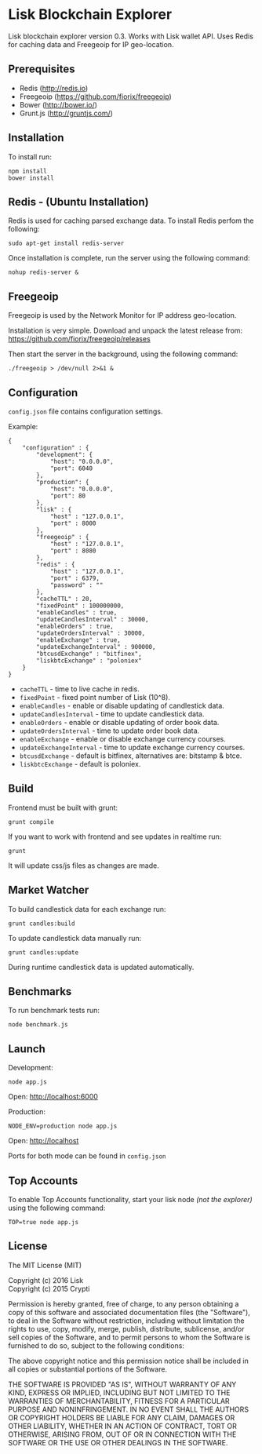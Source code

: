 # Lisk Blockchain Explorer

Lisk blockchain explorer version 0.3. Works with Lisk wallet API. Uses Redis for caching data and Freegeoip for IP geo-location.

## Prerequisites

 * Redis (http://redis.io)
 * Freegeoip (https://github.com/fiorix/freegeoip)
 * Bower (http://bower.io/)
 * Grunt.js (http://gruntjs.com/)

## Installation

To install run:

```
npm install
bower install
```

## Redis - (Ubuntu Installation)

Redis is used for caching parsed exchange data. To install Redis perfom the following:

```
sudo apt-get install redis-server
```

Once installation is complete, run the server using the following command:

```
nohup redis-server &
```

## Freegeoip

Freegeoip is used by the Network Monitor for IP address geo-location.

Installation is very simple. Download and unpack the latest release from: https://github.com/fiorix/freegeoip/releases

Then start the server in the background, using the following command:

```
./freegeoip > /dev/null 2>&1 &
```

## Configuration

`config.json` file contains configuration settings.

Example:

```
{
    "configuration" : {
        "development": {
            "host": "0.0.0.0",
            "port": 6040
        },
        "production": {
            "host": "0.0.0.0",
            "port": 80
        },
        "lisk" : {
            "host" : "127.0.0.1",
            "port" : 8000
        },
        "freegeoip" : {
            "host" : "127.0.0.1",
            "port" : 8080
        },
        "redis" : {
            "host" : "127.0.0.1",
            "port" : 6379,
            "password" : ""
        },
        "cacheTTL" : 20,
        "fixedPoint" : 100000000,
        "enableCandles" : true,
        "updateCandlesInterval" : 30000,
        "enableOrders" : true,
        "updateOrdersInterval" : 30000,
        "enableExchange" : true,
        "updateExchangeInterval" : 900000,
        "btcusdExchange" : "bitfinex",
        "liskbtcExchange" : "poloniex"
    }
}
```

* `cacheTTL` - time to live cache in redis.
* `fixedPoint` - fixed point number of Lisk (10^8).
* `enableCandles` - enable or disable updating of candlestick data.
* `updateCandlesInterval` - time to update candlestick data.
* `enableOrders` - enable or disable updating of order book data.
* `updateOrdersInterval` - time to update order book data.
* `enableExchange` - enable or disable exchange currency courses.
* `updateExchangeInterval` - time to update exchange currency courses.
* `btcusdExchange` - default is bitfinex, alternatives are: bitstamp & btce.
* `liskbtcExchange` - default is poloniex.

## Build

Frontend must be built with grunt:

```
grunt compile
```

If you want to work with frontend and see updates in realtime run:

```
grunt
```

It will update css/js files as changes are made.

## Market Watcher

To build candlestick data for each exchange run:

```
grunt candles:build
```

To update candlestick data manually run:

```
grunt candles:update
```

During runtime candlestick data is updated automatically.

## Benchmarks

To run benchmark tests run:

```
node benchmark.js
```

## Launch

Development:

```
node app.js
```

Open: [http://localhost:6000](http://localhost:6000)

Production:

```
NODE_ENV=production node app.js
```

Open: [http://localhost](http://localhost)

Ports for both mode can be found in `config.json`

## Top Accounts

To enable Top Accounts functionality, start your lisk node _(not the explorer)_ using the following command:

```
TOP=true node app.js
```

## License

The MIT License (MIT)

Copyright (c) 2016 Lisk  
Copyright (c) 2015 Crypti

Permission is hereby granted, free of charge, to any person obtaining a copy of this software and associated documentation files (the "Software"), to deal in the Software without restriction, including without limitation the rights to use, copy, modify, merge, publish, distribute, sublicense, and/or sell copies of the Software, and to permit persons to whom the Software is furnished to do so, subject to the following conditions:

The above copyright notice and this permission notice shall be included in all copies or substantial portions of the Software.

THE SOFTWARE IS PROVIDED "AS IS", WITHOUT WARRANTY OF ANY KIND, EXPRESS OR IMPLIED, INCLUDING BUT NOT LIMITED TO THE WARRANTIES OF MERCHANTABILITY, FITNESS FOR A PARTICULAR PURPOSE AND NONINFRINGEMENT. IN NO EVENT SHALL THE AUTHORS OR COPYRIGHT HOLDERS BE LIABLE FOR ANY CLAIM, DAMAGES OR OTHER LIABILITY, WHETHER IN AN ACTION OF CONTRACT, TORT OR OTHERWISE, ARISING FROM, OUT OF OR IN CONNECTION WITH THE SOFTWARE OR THE USE OR OTHER DEALINGS IN THE SOFTWARE.
